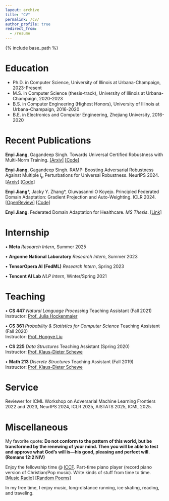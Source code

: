 ```yaml
---
layout: archive
title: "CV"
permalink: /cv/
author_profile: true
redirect_from:
  - /resume
---
```


{% include base_path %}
<!-- You can check out my detailed CV [here](https://enyijiang.github.io/files/Enyi_Jiang_CV.pdf). -->

Education
======
* Ph.D. in Computer Science, University of Illinois at Urbana-Champaign, 2023-Present
* M.S. in Computer Science (thesis-track), University of Illinois at Urbana-Champaign, 2020-2023
* B.S. in Computer Engineering (Highest Honors), University of Illinois at Urbana-Champaign, 2016-2020
* B.E. in Electronics and Computer Engineering, Zhejiang University, 2016-2020
  
<!-- Skills
======
* Python, C++, C, System Verilog, R, Java
* LaTex, OverLeaf, Matlab
* Pytorch, Tensorflow
<!-- * Skill 3 --> 

Recent Publications
======
<!--   <ul>{% for post in site.publications %}
    {% include archive-single-cv.html %}
  {% endfor %}</ul> -->

**Enyi Jiang**, Gagandeep Singh. Towards Universal Certified Robustness with Multi-Norm Training. [[Arxiv]](https://arxiv.org/abs/2410.03000) [[Code]](https://github.com/uiuc-focal-lab/CURE)

**Enyi Jiang**, Gagandeep Singh. RAMP: Boosting Adversarial Robustness Against Multiple $l_p$ Perturbations for Universal Robustness. NeurIPS 2024. [[Arxiv]](https://arxiv.org/abs/2402.06827) [[Code]](https://github.com/uiuc-focal-lab/RAMP/tree/main)

**Enyi Jiang**\*, Jacky Y. Zhang\*, Oluwasanmi O Koyejo. Principled Federated Domain Adaptation: Gradient Projection and Auto-Weighting. ICLR 2024. [[OpenReview]](https://openreview.net/forum?id=6J3ehSUrMU) [[Code]](https://github.com/jackyzyb/AutoFedGP)

**Enyi Jiang**. Federated Domain Adaptation for Healthcare. *MS Thesis*. [[Link]](https://www.ideals.illinois.edu/items/127653)

Internship
======
• **Meta** *Research Intern*, Summer 2025

• **Argonne National Laboratory** *Research Intern*, Summer 2023

• **TensorOpera AI (FedML)** *Research Intern*, Spring 2023

• **Tencent AI Lab** *NLP Intern*, Winter/Spring 2021

Teaching
======
<!--   <ul>{% for post in site.teaching %}
    {% include archive-single-cv.html %}
  {% endfor %}</ul> -->
• **CS 447** *Natural Language Processing* Teaching Assistant (Fall 2021)  
  Instructor: [Prof. Julia Hockenmaier](https://juliahmr.cs.illinois.edu/)
  
• **CS 361** *Probability & Statistics for Computer Science* Teaching Assistant (Fall 2020)  
  Instructor: [Prof. Hongye Liu](https://cs.illinois.edu/about/people/department-faculty/hl314)

• **CS 225** *Data Structures* Teaching Assistant (Spring 2020)  
  Instructor: [Prof. Klaus-Dieter Schewe](https://scholar.google.com/citations?user=e74FobUAAAAJ&hl=en)
 
• **Math 213** *Discrete Structures* Teaching Assistant (Fall 2019)  
  Instructor: [Prof. Klaus-Dieter Schewe](https://scholar.google.com/citations?user=e74FobUAAAAJ&hl=en)

Service
======
Reviewer for ICML Workshop on Adversarial Machine Learning Frontiers 2022 and 2023, NeurIPS 2024, ICLR 2025, AISTATS 2025, ICML 2025.

  
Miscellaneous
======
My favorite quote: **Do not conform to the pattern of this world, but be transformed by the renewing of your mind. Then you will be able to test and approve what God’s will is—his good, pleasing and perfect will. (Romans 12:2 NIV)**

Enjoy the fellowship time @ [ICCF](https://iccfer.com/). Part-time piano player (record piano version of Christian/Pop music). Write kinds of stuff from time to time. [[Music Radio](https://music.163.com/#/djradio?id=960850566)] [[Random Poems](https://enyijiang.web.illinois.edu/)]

In my free time, I enjoy music, long-distance running, ice skating, reading, and traveling.
